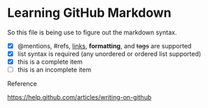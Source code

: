 Learning GitHub Markdown
========================

So this file is being use to figure out the markdown syntax.

- [x] @mentions, #refs, [links](), **formatting**, and <del>tags</del> are supported 
- [x] list syntax is required (any unordered or ordered list supported) 
- [x] this is a complete item 
- [ ] this is an incomplete item

Reference

https://help.github.com/articles/writing-on-github
